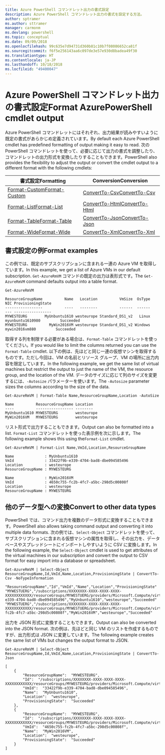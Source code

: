 ```yaml
---
title: Azure PowerShell コマンドレット出力の書式設定
description: Azure PowerShell コマンドレット出力の書式を設定する方法。
author: sptramer
ms.author: sttramer
manager: carmonm
ms.devlang: powershell
ms.topic: conceptual
ms.date: 09/09/2018
ms.openlocfilehash: 99c635e7d94731d360b81c10b7f08086652ca81f
ms.sourcegitcommit: f6f5e256143aa6c097de3e57e930d8badea49f30
ms.translationtype: HT
ms.contentlocale: ja-JP
ms.lasthandoff: 10/18/2018
ms.locfileid: "49400047"
---
```

# <a name="format-azurepowershell-cmdlet-output"></a><span data-ttu-id="7aa1b-103">Azure PowerShell コマンドレット出力の書式設定</span><span class="sxs-lookup"><span data-stu-id="7aa1b-103">Format AzurePowerShell cmdlet output</span></span>

<span data-ttu-id="7aa1b-104">Azure PowerShell コマンドレットにはそれぞれ、出力結果が読みやすいように既定の書式があらかじめ定義されています。</span><span class="sxs-lookup"><span data-stu-id="7aa1b-104">By default each Azure PowerShell cmdlet has predefined formatting of output making it easy to read.</span></span>  <span data-ttu-id="7aa1b-105">次の PowerShell コマンドレットを使って、必要に応じて出力の書式を調整したり、コマンドレットの出力形式を変換したりすることもできます。</span><span class="sxs-lookup"><span data-stu-id="7aa1b-105">PowerShell also provides the flexibility to adjust the output or convert the cmdlet output to a different format with the following cmdlets:</span></span>

| <span data-ttu-id="7aa1b-106">書式設定</span><span class="sxs-lookup"><span data-stu-id="7aa1b-106">Formatting</span></span>      | <span data-ttu-id="7aa1b-107">Conversion</span><span class="sxs-lookup"><span data-stu-id="7aa1b-107">Conversion</span></span>       |
|-----------------|------------------|
| [<span data-ttu-id="7aa1b-108">Format-Custom</span><span class="sxs-lookup"><span data-stu-id="7aa1b-108">Format-Custom</span></span>](/powershell/module/microsoft.powershell.utility/format-custom) | [<span data-ttu-id="7aa1b-109">ConvertTo-Csv</span><span class="sxs-lookup"><span data-stu-id="7aa1b-109">ConvertTo-Csv</span></span>](/powershell/module/microsoft.powershell.utility/convertto-csv)  |
| [<span data-ttu-id="7aa1b-110">Format-List</span><span class="sxs-lookup"><span data-stu-id="7aa1b-110">Format-List</span></span>](/powershell/module/microsoft.powershell.utility/format-list)   | [<span data-ttu-id="7aa1b-111">ConvertTo-Html</span><span class="sxs-lookup"><span data-stu-id="7aa1b-111">ConvertTo-Html</span></span>](/powershell/module/microsoft.powershell.utility/convertto-html) |
| [<span data-ttu-id="7aa1b-112">Format-Table</span><span class="sxs-lookup"><span data-stu-id="7aa1b-112">Format-Table</span></span>](/powershell/module/microsoft.powershell.utility/format-table)  | [<span data-ttu-id="7aa1b-113">ConvertTo-Json</span><span class="sxs-lookup"><span data-stu-id="7aa1b-113">ConvertTo-Json</span></span>](/powershell/module/microsoft.powershell.utility/convertto-json) |
| [<span data-ttu-id="7aa1b-114">Format-Wide</span><span class="sxs-lookup"><span data-stu-id="7aa1b-114">Format-Wide</span></span>](/powershell/module/microsoft.powershell.utility/format-wide)   | [<span data-ttu-id="7aa1b-115">ConvertTo-Xml</span><span class="sxs-lookup"><span data-stu-id="7aa1b-115">ConvertTo-Xml</span></span>](/powershell/module/microsoft.powershell.utility/convertto-xml)  |

## <a name="format-examples"></a><span data-ttu-id="7aa1b-116">書式設定の例</span><span class="sxs-lookup"><span data-stu-id="7aa1b-116">Format examples</span></span>

<span data-ttu-id="7aa1b-117">この例では、既定のサブスクリプションに含まれる一連の Azure VM を取得しています。</span><span class="sxs-lookup"><span data-stu-id="7aa1b-117">In this example, we get a list of Azure VMs in our default subscription.</span></span>  <span data-ttu-id="7aa1b-118">`Get-AzureRmVM` コマンドの既定の出力は表形式です。</span><span class="sxs-lookup"><span data-stu-id="7aa1b-118">The `Get-AzureRmVM` command defaults output into a table format.</span></span>

```azurepowershell-interactive
Get-AzureRmVM
```

```output
ResourceGroupName          Name   Location          VmSize  OsType              NIC ProvisioningState
-----------------          ----   --------          ------  ------              --- -----------------
MYWESTEURG        MyUnbuntu1610 westeurope Standard_DS1_v2   Linux myunbuntu1610980         Succeeded
MYWESTEURG          MyWin2016VM westeurope Standard_DS1_v2 Windows   mywin2016vm880         Succeeded
```

<span data-ttu-id="7aa1b-119">取得する列を制限する必要がある場合は、`Format-Table` コマンドレットを使ってください。</span><span class="sxs-lookup"><span data-stu-id="7aa1b-119">If you would like to limit the columns returned you can use the `Format-Table` cmdlet.</span></span> <span data-ttu-id="7aa1b-120">以下の例は、先ほどと同じ一連の仮想マシンを取得するものです。ただし今回は、VM の名前とリソース グループ、VM の場所に出力内容を限定しています。</span><span class="sxs-lookup"><span data-stu-id="7aa1b-120">In the following example, we get the same list of virtual machines but restrict the output to just the name of the VM, the resource group, and the location of the VM.</span></span>  <span data-ttu-id="7aa1b-121">データのサイズに応じて列のサイズを変更するには、`-Autosize` パラメーターを使います。</span><span class="sxs-lookup"><span data-stu-id="7aa1b-121">The `-Autosize` parameter sizes the columns according to the size of the data.</span></span>

```azurepowershell-interactive
Get-AzureRmVM | Format-Table Name,ResourceGroupName,Location -AutoSize
```

```output
Name          ResourceGroupName Location
----          ----------------- --------
MyUnbuntu1610 MYWESTEURG        westeurope
MyWin2016VM   MYWESTEURG        westeurope
```

<span data-ttu-id="7aa1b-122">リスト形式で出力することもできます。</span><span class="sxs-lookup"><span data-stu-id="7aa1b-122">Output can also be formatted into a list.</span></span> <span data-ttu-id="7aa1b-123">`Format-List` コマンドレットを使った表示例を次に示します。</span><span class="sxs-lookup"><span data-stu-id="7aa1b-123">The following example shows this using the`Format-List` cmdlet.</span></span>

```azurepowershell-interactive
Get-AzureRmVM | Format-List Name,VmId,Location,ResourceGroupName
```

```output
Name              : MyUnbuntu1610
VmId              : 33422f9b-e339-4704-bad8-dbe094585496
Location          : westeurope
ResourceGroupName : MYWESTEURG

Name              : MyWin2016VM
VmId              : 4650c755-fc2b-4fc7-a5bc-298d5c00808f
Location          : westeurope
ResourceGroupName : MYWESTEURG
```

## <a name="convert-to-other-data-types"></a><span data-ttu-id="7aa1b-124">他のデータ型への変換</span><span class="sxs-lookup"><span data-stu-id="7aa1b-124">Convert to other data types</span></span>

<span data-ttu-id="7aa1b-125">PowerShell では、コマンド出力を複数のデータ形式に変換することもできます。</span><span class="sxs-lookup"><span data-stu-id="7aa1b-125">PowerShell also allows taking command output and converting it into multiple data formats.</span></span> <span data-ttu-id="7aa1b-126">次の例では、`Select-Object` コマンドレットを使って、サブスクリプションに含まれる仮想マシンの属性を取得し、その出力を、データベースやスプレッドシートにインポートしやすいように CSV に変換します。</span><span class="sxs-lookup"><span data-stu-id="7aa1b-126">In the following example, the `Select-Object` cmdlet is used to get attributes of the virtual machines in our subscription and convert the output to CSV format for easy import into a database or spreadsheet.</span></span>

```azurepowershell-interactive
Get-AzureRmVM | Select-Object ResourceGroupName,Id,VmId,Name,Location,ProvisioningState | ConvertTo-Csv -NoTypeInformation
```

```output
"ResourceGroupName","Id","VmId","Name","Location","ProvisioningState"
"MYWESTUERG","/subscriptions/XXXXXXXX-XXXX-XXXX-XXXX-XXXXXXXXXXXX/resourceGroups/MYWESTUERG/providers/Microsoft.Compute/virtualMachines/MyUnbuntu1610","33422f9b-e339-4704-bad8-dbe094585496","MyUnbuntu1610","westeurope","Succeeded"
"MYWESTUERG","/subscriptions/XXXXXXXX-XXXX-XXXX-XXXX-XXXXXXXXXXXX/resourceGroups/MYWESTUERG/providers/Microsoft.Compute/virtualMachines/MyWin2016VM","4650c755-fc2b-4fc7-a5bc-298d5c00808f","MyWin2016VM","westeurope","Succeeded"
```

<span data-ttu-id="7aa1b-127">出力を JSON 形式に変換することもできます。</span><span class="sxs-lookup"><span data-stu-id="7aa1b-127">Output can also be converted into the JSON format.</span></span>  <span data-ttu-id="7aa1b-128">次の例は、先ほどと同じ VM のリストを作成するものですが、出力形式は JSON に変更しています。</span><span class="sxs-lookup"><span data-stu-id="7aa1b-128">The following example creates the same list of VMs but changes the output format to JSON.</span></span>

```azurepowershell-interactive
Get-AzureRmVM | Select-Object ResourceGroupName,Id,VmId,Name,Location,ProvisioningState | ConvertTo-Json
```

```output
[
    {
        "ResourceGroupName":  "MYWESTEURG",
        "Id":  "/subscriptions/XXXXXXXX-XXXX-XXXX-XXXX-XXXXXXXXXXXX/resourceGroups/MYWESTEURG/providers/Microsoft.Compute/virtualMachines/MyUnbuntu1610",
        "VmId":  "33422f9b-e339-4704-bad8-dbe094585496",
        "Name":  "MyUnbuntu1610",
        "Location":  "westeurope",
        "ProvisioningState":  "Succeeded"
    },
    {
        "ResourceGroupName":  "MYWESTEURG",
        "Id":  "/subscriptions/XXXXXXXX-XXXX-XXXX-XXXX-XXXXXXXXXXXX/resourceGroups/MYWESTEURG/providers/Microsoft.Compute/virtualMachines/MyWin2016VM",
        "VmId":  "4650c755-fc2b-4fc7-a5bc-298d5c00808f",
        "Name":  "MyWin2016VM",
        "Location":  "westeurope",
        "ProvisioningState":  "Succeeded"
    }
]
```
